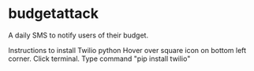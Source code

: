 # budgetattack
A daily SMS to notify users of their budget.

Instructions to install Twilio python
Hover over square icon on bottom left corner.
Click terminal.
Type command "pip install twilio"
